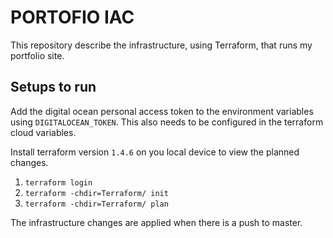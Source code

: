 # PORTOFIO IAC

This repository describe the infrastructure, using Terraform, that runs my portfolio site.

## Setups to run

Add the digital ocean personal access token to the environment variables using `DIGITALOCEAN_TOKEN`. This also needs to be configured in the terraform cloud variables.

Install terraform version `1.4.6` on you local device to view the planned changes.

1. `terraform login`
2. `terraform -chdir=Terraform/ init`
3. `terraform -chdir=Terraform/ plan`

The infrastructure changes are applied when there is a push to master.
